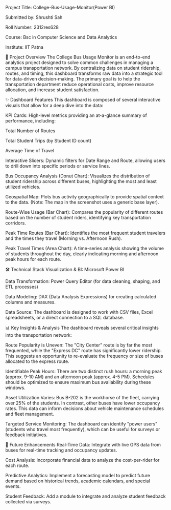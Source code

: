 Project Title: College-Bus-Usage-Monitor(Power BI)

Submitted by: Shrushti Sah 

Roll Number: 2312res628  

Course: Bsc in Computer Science and Data Analytics

Institute: IIT Patna  

🎯 Project Overview
The College Bus Usage Monitor is an end-to-end analytics project designed to solve common challenges in managing a campus transportation network. By centralizing data on student ridership, routes, and timing, this dashboard transforms raw data into a strategic tool for data-driven decision-making. The primary goal is to help the transportation department reduce operational costs, improve resource allocation, and increase student satisfaction.



✨ Dashboard Features
This dashboard is composed of several interactive visuals that allow for a deep dive into the data:

KPI Cards: High-level metrics providing an at-a-glance summary of performance, including:

Total Number of Routes

Total Student Trips (by Student ID count)

Average Time of Travel

Interactive Slicers: Dynamic filters for Date Range and Route, allowing users to drill down into specific periods or service lines.

Bus Occupancy Analysis (Donut Chart): Visualizes the distribution of student ridership across different buses, highlighting the most and least utilized vehicles.

Geospatial Map: Plots bus activity geographically to provide spatial context to the data. (Note: The map in the screenshot uses a generic base layer).

Route-Wise Usage (Bar Chart): Compares the popularity of different routes based on the number of student riders, identifying key transportation corridors.

Peak Time Routes (Bar Chart): Identifies the most frequent student travelers and the times they travel (Morning vs. Afternoon Rush).

Peak Travel Times (Area Chart): A time-series analysis showing the volume of students throughout the day, clearly indicating morning and afternoon peak hours for each route.



🛠️ Technical Stack
Visualization & BI: Microsoft Power BI

Data Transformation: Power Query Editor (for data cleaning, shaping, and ETL processes)

Data Modeling: DAX (Data Analysis Expressions) for creating calculated columns and measures.

Data Source: The dashboard is designed to work with CSV files, Excel spreadsheets, or a direct connection to a SQL database.



📊 Key Insights & Analysis
The dashboard reveals several critical insights into the transportation network:

Route Popularity is Uneven: The "City Center" route is by far the most frequented, while the "Express DC" route has significantly lower ridership. This suggests an opportunity to re-evaluate the frequency or size of buses allocated to the express route.

Identifiable Peak Hours: There are two distinct rush hours: a morning peak (approx. 9-10 AM) and an afternoon peak (approx. 4-5 PM). Schedules should be optimized to ensure maximum bus availability during these windows.

Asset Utilization Varies: Bus B-202 is the workhorse of the fleet, carrying over 25% of the students. In contrast, other buses have lower occupancy rates. This data can inform decisions about vehicle maintenance schedules and fleet management.

Targeted Service Monitoring: The dashboard can identify "power users" (students who travel most frequently), which can be useful for surveys or feedback initiatives.




🔮 Future Enhancements
Real-Time Data: Integrate with live GPS data from buses for real-time tracking and occupancy updates.

Cost Analysis: Incorporate financial data to analyze the cost-per-rider for each route.

Predictive Analytics: Implement a forecasting model to predict future demand based on historical trends, academic calendars, and special events.

Student Feedback: Add a module to integrate and analyze student feedback collected via surveys.
